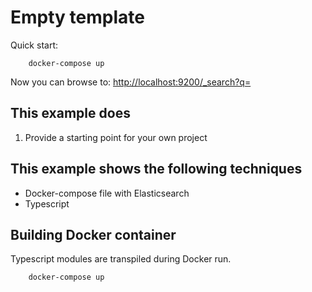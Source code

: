 # Empty template #

Quick start:

```
    docker-compose up
```

Now you can browse to: <http://localhost:9200/_search?q=>

## This example does ##
1. Provide a starting point for your own project

## This example shows the following techniques ##
* Docker-compose file with Elasticsearch
* Typescript 

## Building Docker container ##
Typescript modules are transpiled during Docker run.

```
    docker-compose up
```
